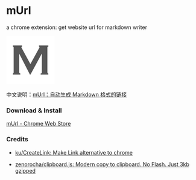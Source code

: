 # mUrl
a chrome extension: get website url for markdown writer

![](https://github.com/laobie/mUrl/blob/master/extension/asset/murl_128.png)

中文说明：[mUrl：自动生成 Markdown 格式的链接](http://jaeger.itscoder.com/chrome%20extension/2016/09/26/chrome-extension-murl.html)

### Download & Install

[mUrl \- Chrome Web Store](https://chrome.google.com/webstore/detail/murl/nmhkegedgpbbkcicjgcnbjebdjedljgl?utm_source=chrome-ntp-icon)

### Credits

- [ku/CreateLink: Make Link alternative to chrome](https://github.com/ku/CreateLink)

- [zenorocha/clipboard\.js: Modern copy to clipboard\. No Flash\. Just 3kb gzipped](https://github.com/zenorocha/clipboard.js)
